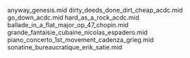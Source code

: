 anyway_genesis.mid
dirty_deeds_done_dirt_cheap_acdc.mid
go_down_acdc.mid
hard_as_a_rock_acdc.mid
ballade_in_a_flat_major_op_47_chopin.mid
grande_fantaisie_cubaine_nicolas_espadero.mid
piano_concerto_1st_movement_cadenza_grieg.mid
sonatine_bureaucratique_erik_satie.mid